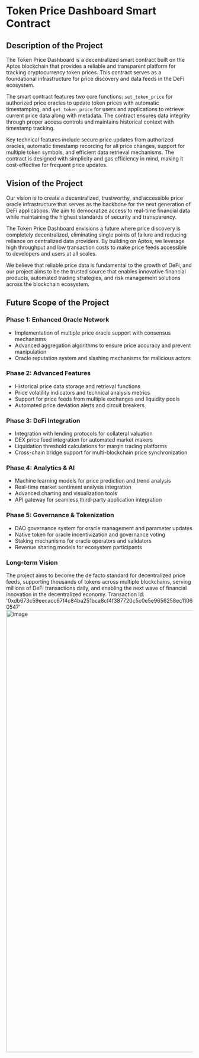 # Token Price Dashboard Smart Contract

## Description of the Project

The Token Price Dashboard is a decentralized smart contract built on the Aptos blockchain that provides a reliable and transparent platform for tracking cryptocurrency token prices. This contract serves as a foundational infrastructure for price discovery and data feeds in the DeFi ecosystem.

The smart contract features two core functions: `set_token_price` for authorized price oracles to update token prices with automatic timestamping, and `get_token_price` for users and applications to retrieve current price data along with metadata. The contract ensures data integrity through proper access controls and maintains historical context with timestamp tracking.

Key technical features include secure price updates from authorized oracles, automatic timestamp recording for all price changes, support for multiple token symbols, and efficient data retrieval mechanisms. The contract is designed with simplicity and gas efficiency in mind, making it cost-effective for frequent price updates.

## Vision of the Project

Our vision is to create a decentralized, trustworthy, and accessible price oracle infrastructure that serves as the backbone for the next generation of DeFi applications. We aim to democratize access to real-time financial data while maintaining the highest standards of security and transparency.

The Token Price Dashboard envisions a future where price discovery is completely decentralized, eliminating single points of failure and reducing reliance on centralized data providers. By building on Aptos, we leverage high throughput and low transaction costs to make price feeds accessible to developers and users at all scales.

We believe that reliable price data is fundamental to the growth of DeFi, and our project aims to be the trusted source that enables innovative financial products, automated trading strategies, and risk management solutions across the blockchain ecosystem.

## Future Scope of the Project

### Phase 1: Enhanced Oracle Network
- Implementation of multiple price oracle support with consensus mechanisms
- Advanced aggregation algorithms to ensure price accuracy and prevent manipulation
- Oracle reputation system and slashing mechanisms for malicious actors

### Phase 2: Advanced Features
- Historical price data storage and retrieval functions
- Price volatility indicators and technical analysis metrics
- Support for price feeds from multiple exchanges and liquidity pools
- Automated price deviation alerts and circuit breakers

### Phase 3: DeFi Integration
- Integration with lending protocols for collateral valuation
- DEX price feed integration for automated market makers
- Liquidation threshold calculations for margin trading platforms
- Cross-chain bridge support for multi-blockchain price synchronization

### Phase 4: Analytics & AI
- Machine learning models for price prediction and trend analysis
- Real-time market sentiment analysis integration
- Advanced charting and visualization tools
- API gateway for seamless third-party application integration

### Phase 5: Governance & Tokenization
- DAO governance system for oracle management and parameter updates
- Native token for oracle incentivization and governance voting
- Staking mechanisms for oracle operators and validators
- Revenue sharing models for ecosystem participants

### Long-term Vision
The project aims to become the de facto standard for decentralized price feeds, supporting thousands of tokens across multiple blockchains, serving millions of DeFi transactions daily, and enabling the next wave of financial innovation in the decentralized economy.
Transaction Id: '0xdb673c59eecacc67f4c84ba251bca8cf4f387720c5c0e5e9656258ec11060547'
<img width="1901" height="1190" alt="image" src="https://github.com/user-attachments/assets/f3c3ff8b-abd0-4f0c-a7c6-cc22763dfa74" />
